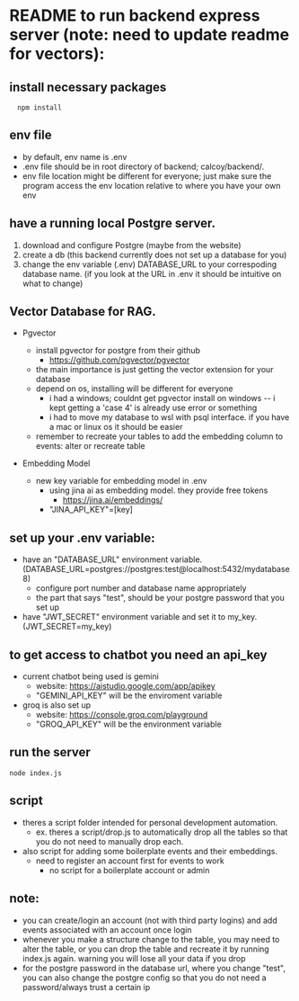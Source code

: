 # README to run backend express server (note: need to update readme for vectors):
## install necessary packages
```
  npm install
```
## env file
- by default, env name is .env
- .env file should be in root directory of backend; calcoy/backend/.
- env file location might be different for everyone; just make sure the program access the env location relative to where you have your own env

## have a running local Postgre server.
1. download and configure Postgre (maybe from the website)
2. create a db (this backend currently does not set up a database for you)
3. change the env variable (.env) DATABASE_URL to your correspoding database name. (if you look at the URL in .env it should be intuitive on what to change)

## Vector Database for RAG.

- Pgvector
  - install pgvector for postgre from their github
      - https://github.com/pgvector/pgvector
  - the main importance is just getting the vector extension for your database
  - depend on os, installing will be different for everyone
    - i had a windows; couldnt get pgvector install on windows -- i kept getting a 'case 4' is already use error or something
    - i had to move my database to wsl with psql interface. if you have a mac or linux os it should be easier
  - remember to recreate your tables to add the embedding column to events: alter or recreate table

- Embedding Model
  - new key variable for embedding model in .env
    - using jina ai as embedding model. they provide free tokens
        - https://jina.ai/embeddings/
    - "JINA_API_KEY"=[key]


## set up your .env variable:
- have an "DATABASE_URL" environment variable. (DATABASE_URL=postgres://postgres:test@localhost:5432/mydatabase8)
	- configure port number and database name appropriately
	- the part that says "test", should be your postgre password that you set up
- have "JWT_SECRET" environment variable and set it to my_key. (JWT_SECRET=my_key)

## to get access to chatbot you need an api_key
- current chatbot being used is gemini 
  - website: https://aistudio.google.com/app/apikey
  - "GEMINI_API_KEY" will be the enviroment variable
- groq is also set up
	- website: https://console.groq.com/playground 
	- "GROQ_API_KEY" will be the environment variable

## run the server

```
node index.js
```

## script
- theres a script folder intended for personal development automation. 
	- ex. theres a script/drop.js to automatically drop all the tables so that you do not need to manually drop each.
- also script for adding some boilerplate events and their embeddings.
    - need to register an account first for events to work
      - no script for a boilerplate account or admin

## note: 

- you can create/login an account (not with third party logins) and add events associated with an account once login
- whenever you make a structure change to the table, you may need to alter the table, or you can drop the table and recreate it by running index.js again. warning you will lose all your data if you drop
- for the postgre password in the database url, where you change "test", you can also change the postgre config so that you do not need a password/always trust a certain ip
